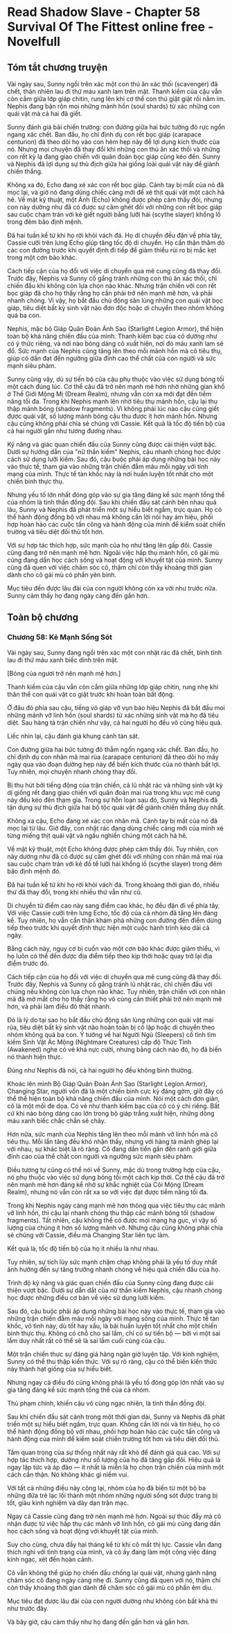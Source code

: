 # Read Shadow Slave - Chapter 58 Survival Of The Fittest online free - Novelfull

## Tóm tắt chương truyện

Vài ngày sau, Sunny ngồi trên xác một con thú ăn xác thối (scavenger) đã chết, thản nhiên lau đi thứ máu xanh lam trên mặt. Thanh kiếm của cậu vẫn còn cắm giữa lớp giáp chitin, rung lên khi cơ thể con thú giật giật rồi nằm im. Nephis đang bận rộn moi những mảnh hồn (soul shards) từ xác những con quái vật mà cả hai đã giết.

Sunny đánh giá bãi chiến trường: con đường giữa hai bức tường đỏ rực ngổn ngang xác chết. Ban đầu, họ chỉ định dụ con rết bọc giáp (carapace centurion) đã theo dõi họ vào con hẻm hẹp này để lợi dụng kích thước của nó. Nhưng mọi chuyện đã thay đổi khi những con thú ăn xác thối và những con rết kỳ lạ đang giao chiến với quân đoàn bọc giáp cũng kéo đến. Sunny và Nephis đã lợi dụng sự thù địch giữa hai giống loài quái vật này để giành chiến thắng.

Không xa đó, Echo đang xé xác con rết bọc giáp. Cánh tay bị mất của nó đã mọc lại, và giờ nó đang dùng chiếc càng mới để xé thịt quái vật một cách hả hê. Về mặt kỹ thuật, một Ảnh (Echo) không được phép cảm thấy đói, nhưng con này dường như đã có được sự căm ghét đối với những con rết bọc giáp sau cuộc chạm trán với kẻ giết người bằng lưỡi hái (scythe slayer) khổng lồ trong đêm bão định mệnh.

Đã hai tuần kể từ khi họ rời khỏi vách đá. Họ di chuyển đều đặn về phía tây, Cassie cưỡi trên lưng Echo giúp tăng tốc độ di chuyển. Họ cẩn thận thăm dò các con đường trước khi quyết định đi tiếp để giảm thiểu rủi ro bị mắc kẹt trong một cơn bão khác.

Cách tiếp cận của họ đối với việc di chuyển qua mê cung cũng đã thay đổi. Trước đây, Nephis và Sunny cố gắng tránh những con thú ăn xác thối, chỉ chiến đấu khi không còn lựa chọn nào khác. Nhưng trận chiến với con rết bọc giáp đã cho họ thấy rằng họ cần phải trở nên mạnh mẽ hơn, và phải nhanh chóng. Vì vậy, họ bắt đầu chủ động săn lùng những con quái vật bọc giáp, tiêu diệt bất kỳ sinh vật nào đơn độc hoặc di chuyển theo nhóm không quá ba con.

Nephis, mặc bộ Giáp Quân Đoàn Ánh Sao (Starlight Legion Armor), thể hiện toàn bộ khả năng chiến đấu của mình. Thanh kiếm bạc của cô dường như có ý thức riêng, và nơi nào bóng dáng cô xuất hiện, nơi đó máu xanh lam sẽ đổ. Sức mạnh của Nephis cũng tăng lên theo mỗi mảnh hồn mà cô tiêu thụ, giúp cô dần đạt đến ngưỡng giữa đỉnh cao thể chất của con người và sức mạnh siêu phàm.

Sunny cũng vậy, dù sự tiến bộ của cậu phụ thuộc vào việc sử dụng bóng tối một cách đúng lúc. Cơ thể cậu đã trở nên mạnh mẽ hơn nhờ những gian khổ ở Thế Giới Mộng Mị (Dream Realm), nhưng vẫn còn xa mới đạt đến tiềm năng tối đa. Trong khi Nephis mạnh lên nhờ tiêu thụ mảnh hồn, cậu lại thu thập mảnh bóng (shadow fragments). Vì không phải lúc nào cậu cũng giết được quái vật, số lượng mảnh bóng cậu thu được ít hơn mảnh hồn. Nhưng cậu cũng không phải chia sẻ chúng với Cassie. Kết quả là tốc độ tiến bộ của cả hai người gần như tương đương nhau.

Kỹ năng và giác quan chiến đấu của Sunny cũng được cải thiện vượt bậc. Dưới sự hướng dẫn của "nữ thần kiếm" Nephis, cậu nhanh chóng học được cách sử dụng lưỡi kiếm. Sau đó, cậu buộc phải áp dụng những bài học này vào thực tế, tham gia vào những trận chiến đẫm máu mỗi ngày với tính mạng của mình. Thực tế tàn khốc này là nơi huấn luyện tốt nhất cho một chiến binh thực thụ.

Nhưng yếu tố lớn nhất đóng góp vào sự gia tăng đáng kể sức mạnh tổng thể của nhóm là tinh thần đồng đội. Sau khi chiến đấu sát cánh bên nhau quá lâu, Sunny và Nephis đã phát triển một sự hiểu biết ngầm, trực quan. Họ có thể hành động đồng bộ với nhau mà không cần lời nói hay ám hiệu, phối hợp hoàn hảo các cuộc tấn công và hành động của mình để kiểm soát chiến trường và tiêu diệt đối thủ tốt hơn.

Với sự hợp tác thích hợp, sức mạnh của họ như tăng lên gấp đôi. Cassie cũng đang trở nên mạnh mẽ hơn. Ngoài việc hấp thụ mảnh hồn, cô gái mù cũng đang dần học cách sống và hoạt động với khuyết tật của mình. Sunny cũng đã quen với việc chăm sóc cô, thậm chí còn thấy khoảng thời gian dành cho cô gái mù có phần yên bình.

Mục tiêu đến được lâu đài của con người không còn xa vời như trước nữa. Sunny cảm thấy họ đang ngày càng đến gần hơn.

## Toàn bộ chương

### Chương 58: Kẻ Mạnh Sống Sót

Vài ngày sau, Sunny đang ngồi trên xác một con nhặt rác đã chết, bình tĩnh lau đi thứ máu xanh biếc dính trên mặt.

[Bóng của ngươi trở nên mạnh mẽ hơn.]

Thanh kiếm của cậu vẫn còn cắm giữa những lớp giáp chitin, rung nhẹ khi thân thể con quái vật co giật trước khi hoàn toàn bất động.

Ở đâu đó phía sau cậu, tiếng vỏ giáp vỡ vụn báo hiệu Nephis đã bắt đầu moi những mảnh vỡ linh hồn (soul shards) từ xác những sinh vật mà họ đã tiêu diệt. Sau hàng tá trận chiến như vậy, cả hai người họ đều vô cùng hiệu quả.

Liếc nhìn lại, cậu đánh giá khung cảnh tàn sát.

Con đường giữa hai bức tường đỏ thẫm ngổn ngang xác chết. Ban đầu, họ chỉ định dụ con nhân mã mai rùa (carapace centurion) đã theo dõi họ mấy ngày qua vào đoạn đường hẹp này để biến kích thước của nó thành bất lợi. Tuy nhiên, mọi chuyện nhanh chóng thay đổi.

Bị thu hút bởi tiếng động của trận chiến, cả lũ nhặt rác và những sinh vật kỳ dị giống rết đang giao chiến với quân đoàn mai rùa trong khu vực mê cung này đều kéo đến tham gia. Trong sự hỗn loạn sau đó, Sunny và Nephis đã tận dụng sự thù địch giữa hai bộ tộc quái vật để giành chiến thắng duy nhất.

Không xa cậu, Echo đang xé xác con nhân mã. Cánh tay bị mất của nó đã mọc lại từ lâu. Giờ đây, con nhặt rác đang dùng chiếc càng mới của mình xé từng miếng thịt quái vật và ngấu nghiến chúng một cách hả hê.

Về mặt kỹ thuật, một Echo không được phép cảm thấy đói. Tuy nhiên, con này dường như đã có được sự căm ghét đối với những con nhân mã mai rùa sau cuộc chạm trán với kẻ đồ tể lưỡi hái khổng lồ (scythe slayer) trong đêm bão định mệnh đó.

Đã hai tuần kể từ khi họ rời khỏi vách đá. Trong khoảng thời gian đó, nhiều thứ đã thay đổi, trong khi nhiều thứ vẫn như cũ.

Di chuyển từ điểm cao này sang điểm cao khác, họ đều đặn đi về phía tây. Với việc Cassie cưỡi trên lưng Echo, tốc độ của cả nhóm đã tăng lên đáng kể. Tuy nhiên, họ vẫn cẩn thận khám phá những con đường đến điểm dừng tiếp theo trước khi quyết định thực hiện một cuộc hành trình kéo dài cả ngày.

Bằng cách này, nguy cơ bị cuốn vào một cơn bão khác được giảm thiểu, vì họ luôn có thể đến được địa điểm tiếp theo kịp thời hoặc quay trở lại địa điểm trước đó.

Cách tiếp cận của họ đối với việc di chuyển qua mê cung cũng đã thay đổi. Trước đây, Nephis và Sunny cố gắng tránh lũ nhặt rác, chỉ chiến đấu với chúng nếu không còn lựa chọn nào khác. Tuy nhiên, trận chiến với con nhân mã đã mở mắt cho họ thấy rằng họ vô cùng cần thiết phải trở nên mạnh mẽ hơn, và phải làm điều đó thật nhanh.

Đó là lý do tại sao họ bắt đầu chủ động săn lùng những con quái vật mai rùa, tiêu diệt bất kỳ sinh vật nào hoàn toàn bị cô lập hoặc di chuyển theo nhóm không quá ba con. Ý tưởng về hai Người Ngủ (Sleepers) cố tình tìm kiếm Sinh Vật Ác Mộng (Nightmare Creatures) cấp độ Thức Tỉnh (Awakened) nghe có vẻ khá nực cười, nhưng bằng cách nào đó, họ đã biến nó thành hiện thực.

Đúng như Nephis đã nói, cả hai người họ đều không bình thường.

Khoác lên mình Bộ Giáp Quân Đoàn Ánh Sao (Starlight Legion Armor), Changing Star, người vốn đã là một chiến binh cực kỳ đáng gờm, giờ đây có thể thể hiện toàn bộ khả năng chiến đấu của mình. Nói một cách đơn giản, cô là một mối đe dọa. Có vẻ như thanh kiếm bạc của cô có ý chí riêng. Bất cứ khi nào bóng dáng cao lớn trong bộ giáp trắng xuất hiện, những dòng máu xanh biếc chắc chắn sẽ chảy.

Hơn nữa, sức mạnh của Nephis tăng lên theo mỗi mảnh vỡ linh hồn mà cô tiêu thụ. Mỗi lần tăng đều khó nhận thấy, nhưng với hàng tá mảnh ghép lại với nhau, sự khác biệt là rõ ràng. Cô đang dần tiến gần đến ranh giới giữa đỉnh cao của thể chất con người và ngưỡng sức mạnh siêu phàm.

Điều tương tự cũng có thể nói về Sunny, mặc dù trong trường hợp của cậu, nó phụ thuộc vào việc sử dụng bóng tối một cách kịp thời. Cơ thể cậu đã trở nên mạnh mẽ hơn đáng kể nhờ sự khắc nghiệt của Cõi Mộng (Dream Realm), nhưng nó vẫn còn rất xa so với việc đạt được tiềm năng tối đa.

Trong khi Nephis ngày càng mạnh mẽ hơn thông qua việc tiêu thụ các mảnh vỡ linh hồn, thì cậu lại nhanh chóng thu thập các mảnh bóng tối (shadow fragments). Tất nhiên, cậu không thể có được mọi mạng hạ gục, vì vậy số lượng của chúng ít hơn số lượng mảnh vỡ. Nhưng cậu cũng không phải chia sẻ chúng với Cassie, điều mà Changing Star liên tục làm.

Kết quả là, tốc độ tiến bộ của họ ít nhiều là như nhau.

Tuy nhiên, sự tích lũy sức mạnh chậm chạp không phải là yếu tố duy nhất ảnh hưởng đến sự tăng trưởng nhanh chóng về hiệu quả chiến đấu của họ.

Trình độ kỹ năng và giác quan chiến đấu của Sunny cũng đang được cải thiện vượt bậc. Dưới sự dẫn dắt của nữ thần kiếm Nephis, cậu nhanh chóng học được những điều cơ bản về việc sử dụng lưỡi kiếm.

Sau đó, cậu buộc phải áp dụng những bài học này vào thực tế, tham gia vào những trận chiến đẫm máu mỗi ngày với mạng sống của mình. Thực tế tàn khốc, vô tình này, dù tốt hay xấu, là bãi huấn luyện tốt nhất cho một chiến binh thực thụ. Không có chỗ cho sai lầm, chỉ có sự tiến bộ — bởi vì một sai lầm duy nhất rất có thể sẽ là sai lầm cuối cùng của cậu.

Một trận chiến thực sự đáng giá hàng ngàn giờ luyện tập. Với kinh nghiệm, Sunny có thể thu thập kiến thức. Với sự rõ ràng, cậu có thể biến kiến thức này thành hạt giống của sự hiểu biết.

Nhưng ngay cả điều đó cũng không phải là yếu tố đóng góp lớn nhất vào sự gia tăng đáng kể sức mạnh tổng thể của cả nhóm.

Thủ phạm chính, khiến cậu vô cùng ngạc nhiên, là tinh thần đồng đội.

Sau khi chiến đấu sát cánh trong một thời gian dài, Sunny và Nephis đã phát triển một sự hiểu biết ngầm, trực quan. Không cần lời nói và tín hiệu, họ có thể hành động đồng bộ với nhau, phối hợp hoàn hảo các cuộc tấn công và hành động của mình để kiểm soát chiến trường tốt hơn và tiêu diệt đối thủ.

Tầm quan trọng của sự thống nhất này rất khó để đánh giá quá cao. Với sự hợp tác thích hợp, dường như số lượng của họ đã tăng gấp đôi. Hiệu quả là ngay lập tức và áp đảo — ít nhất là miễn là họ chọn trận chiến của mình một cách cẩn thận. Nó không khác gì niềm vui.

Với tất cả những điều này cộng lại, nhóm của họ đã biến từ một bộ ba những đứa trẻ lạc lối thành một nhóm những người sống sót được trang bị tốt, giàu kinh nghiệm và dày dạn trận mạc.

Ngay cả Cassie cũng đang trở nên mạnh mẽ hơn. Ngoài sự thúc đẩy mà cô nhận được từ việc hấp thụ các mảnh vỡ linh hồn, cô gái mù cũng đang dần học cách sống và hoạt động với khuyết tật của mình.

Suy cho cùng, chưa đầy hai tháng kể từ khi cô mất thị lực. Cassie vẫn đang thích nghi với tình trạng của mình, và cô ấy đang làm một công việc đáng kinh ngạc, xét đến hoàn cảnh.

Cô vẫn không thể giúp họ chiến đấu chống lại quái vật, nhưng gánh nặng chăm sóc cô đang ngày càng nhẹ đi. Sunny cũng đã quen với nó, thậm chí còn thấy khoảng thời gian dành để chăm sóc cô gái mù có phần êm dịu.

Mục tiêu đạt được lâu đài của con người dường như không còn bất khả thi như trước đây.

Và bây giờ, cậu cảm thấy như họ đang đến gần hơn và gần hơn.